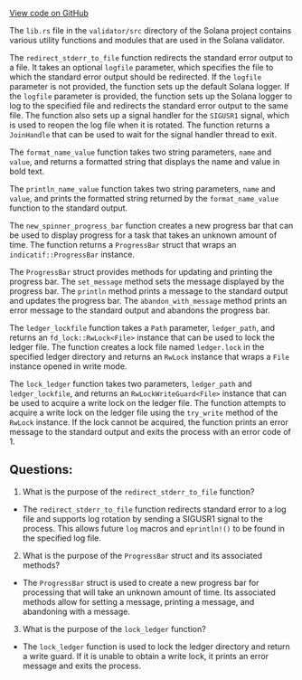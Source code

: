 
[View code on GitHub](https://github.com/solana-labs/solana/blob/master/validator/src/lib.rs)

The `lib.rs` file in the `validator/src` directory of the Solana project contains various utility functions and modules that are used in the Solana validator. 

The `redirect_stderr_to_file` function redirects the standard error output to a file. It takes an optional `logfile` parameter, which specifies the file to which the standard error output should be redirected. If the `logfile` parameter is not provided, the function sets up the default Solana logger. If the `logfile` parameter is provided, the function sets up the Solana logger to log to the specified file and redirects the standard error output to the same file. The function also sets up a signal handler for the `SIGUSR1` signal, which is used to reopen the log file when it is rotated. The function returns a `JoinHandle` that can be used to wait for the signal handler thread to exit.

The `format_name_value` function takes two string parameters, `name` and `value`, and returns a formatted string that displays the name and value in bold text.

The `println_name_value` function takes two string parameters, `name` and `value`, and prints the formatted string returned by the `format_name_value` function to the standard output.

The `new_spinner_progress_bar` function creates a new progress bar that can be used to display progress for a task that takes an unknown amount of time. The function returns a `ProgressBar` struct that wraps an `indicatif::ProgressBar` instance.

The `ProgressBar` struct provides methods for updating and printing the progress bar. The `set_message` method sets the message displayed by the progress bar. The `println` method prints a message to the standard output and updates the progress bar. The `abandon_with_message` method prints an error message to the standard output and abandons the progress bar.

The `ledger_lockfile` function takes a `Path` parameter, `ledger_path`, and returns an `fd_lock::RwLock<File>` instance that can be used to lock the ledger file. The function creates a lock file named `ledger.lock` in the specified ledger directory and returns an `RwLock` instance that wraps a `File` instance opened in write mode.

The `lock_ledger` function takes two parameters, `ledger_path` and `ledger_lockfile`, and returns an `RwLockWriteGuard<File>` instance that can be used to acquire a write lock on the ledger file. The function attempts to acquire a write lock on the ledger file using the `try_write` method of the `RwLock` instance. If the lock cannot be acquired, the function prints an error message to the standard output and exits the process with an error code of 1.
## Questions: 
 1. What is the purpose of the `redirect_stderr_to_file` function?
- The `redirect_stderr_to_file` function redirects standard error to a log file and supports log rotation by sending a SIGUSR1 signal to the process. This allows future `log` macros and `eprintln!()` to be found in the specified log file.

2. What is the purpose of the `ProgressBar` struct and its associated methods?
- The `ProgressBar` struct is used to create a new progress bar for processing that will take an unknown amount of time. Its associated methods allow for setting a message, printing a message, and abandoning with a message.

3. What is the purpose of the `lock_ledger` function?
- The `lock_ledger` function is used to lock the ledger directory and return a write guard. If it is unable to obtain a write lock, it prints an error message and exits the process.